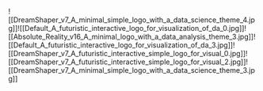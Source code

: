 ![[DreamShaper_v7_A_minimal_simple_logo_with_a_data_science_theme_4.jpg]]![[Default_A_futuristic_interactive_logo_for_visualization_of_da_0.jpg]]![[Absolute_Reality_v16_A_minimal_logo_with_a_data_analysis_theme_3.jpg]]![[Default_A_futuristic_interactive_logo_for_visualization_of_da_3.jpg]]![[DreamShaper_v7_A_futuristic_interactive_simple_logo_for_visual_0.jpg]]![[DreamShaper_v7_A_futuristic_interactive_simple_logo_for_visual_2.jpg]]![[DreamShaper_v7_A_minimal_simple_logo_with_a_data_science_theme_3.jpg]]